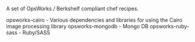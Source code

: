 A set of OpsWorks / Berkshelf compliant chef recipes.

opsworks-cairo     - Various dependencies and libraries for using the Cairo image processing library
opsworks-mongodb   - Mongo DB
opsworks-ruby-sass - Ruby/SASS